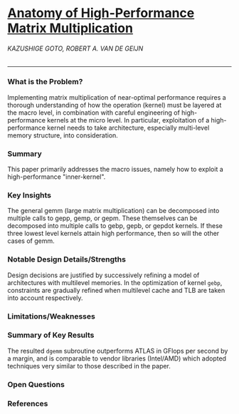 # [Anatomy of High-Performance Matrix Multiplication](http://www.cs.utexas.edu/~flame/pubs/GotoTOMS_revision.pdf)

###### KAZUSHIGE GOTO, ROBERT A. VAN DE GEIJN

---

### What is the Problem?

Implementing matrix multiplication of near-optimal performance requires a thorough understanding of how the operation (kernel) must be layered at the macro level, in combination with careful engineering of high-performance kernels at the micro level. In particular, exploitation of a high-performance kernel needs to take architecture, especially multi-level memory structure, into consideration.

### Summary

This paper primarily addresses the macro issues, namely how to exploit a high-performance "inner-kernel". 

### Key Insights

The general gemm (large matrix multiplication) can be decomposed into multiple calls to gepp, gemp, or gepm. These themselves can be decomposed into multiple calls to gebp, gepb, or gepdot kernels. If these three lowest level kernels attain high performance, then so will the other cases of gemm.

### Notable Design Details/Strengths

Design decisions are justified by successively refining a model of architectures with multilevel memories. In the optimization of kernel `gebp`, constraints are gradually refined when multilevel cache and TLB are taken into account respectively.

### Limitations/Weaknesses

### Summary of Key Results

The resulted `dgemm` subroutine outperforms ATLAS in GFlops per second by a margin, and is comparable to vendor libraries (Intel/AMD) which adopted techniques very similar to those described in the paper.

### Open Questions

### References
